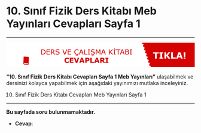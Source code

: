 # 10. Sınıf Fizik Ders Kitabı Meb Yayınları Cevapları Sayfa 1

---
[![Image 1](./image_1.gif)](https://www.evvelcevap.com/ders-ve-calisma-kitabi-cevaplari/)

**“10. Sınıf Fizik Ders Kitabı Cevapları Sayfa 1 Meb Yayınları”** ulaşabilmek ve dersinizi kolayca yapabilmek için aşağıdaki yayınımızı mutlaka inceleyiniz.

10. Sınıf Fizik Ders Kitabı Cevapları Meb Yayınları Sayfa 1
-----------------------------------------------------------

**Bu sayfada soru bulunmamaktadır.**

-   **Cevap**: